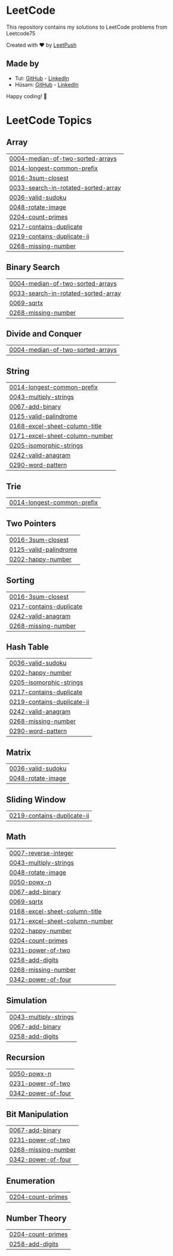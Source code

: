 # LeetCode

This repository contains my solutions to LeetCode problems from Leetcode75

Created with :heart: by [LeetPush](https://github.com/husamahmud/LeetPush)

 ## Made by 
 - Tut: [GitHub](https://github.com/TutTrue) - [LinkedIn](https://www.linkedin.com/in/mahmoud-hamdy-8b6825245/)
 - Hüsam: [GitHub](https://github.com/husamahmud) - [LinkedIn](https://www.linkedin.com/in/husamahmud/)

 Happy coding! 🚀

<!---LeetCode Topics Start-->
# LeetCode Topics
## Array
|  |
| ------- |
| [0004-median-of-two-sorted-arrays](https://github.com/atulrajsh30/Leetcode-Solutions/tree/master/0004-median-of-two-sorted-arrays) |
| [0014-longest-common-prefix](https://github.com/atulrajsh30/Leetcode-Solutions/tree/master/0014-longest-common-prefix) |
| [0016-3sum-closest](https://github.com/atulrajsh30/Leetcode-Solutions/tree/master/0016-3sum-closest) |
| [0033-search-in-rotated-sorted-array](https://github.com/atulrajsh30/Leetcode-Solutions/tree/master/0033-search-in-rotated-sorted-array) |
| [0036-valid-sudoku](https://github.com/atulrajsh30/Leetcode-Solutions/tree/master/0036-valid-sudoku) |
| [0048-rotate-image](https://github.com/atulrajsh30/Leetcode-Solutions/tree/master/0048-rotate-image) |
| [0204-count-primes](https://github.com/atulrajsh30/Leetcode-Solutions/tree/master/0204-count-primes) |
| [0217-contains-duplicate](https://github.com/atulrajsh30/Leetcode-Solutions/tree/master/0217-contains-duplicate) |
| [0219-contains-duplicate-ii](https://github.com/atulrajsh30/Leetcode-Solutions/tree/master/0219-contains-duplicate-ii) |
| [0268-missing-number](https://github.com/atulrajsh30/Leetcode-Solutions/tree/master/0268-missing-number) |
## Binary Search
|  |
| ------- |
| [0004-median-of-two-sorted-arrays](https://github.com/atulrajsh30/Leetcode-Solutions/tree/master/0004-median-of-two-sorted-arrays) |
| [0033-search-in-rotated-sorted-array](https://github.com/atulrajsh30/Leetcode-Solutions/tree/master/0033-search-in-rotated-sorted-array) |
| [0069-sqrtx](https://github.com/atulrajsh30/Leetcode-Solutions/tree/master/0069-sqrtx) |
| [0268-missing-number](https://github.com/atulrajsh30/Leetcode-Solutions/tree/master/0268-missing-number) |
## Divide and Conquer
|  |
| ------- |
| [0004-median-of-two-sorted-arrays](https://github.com/atulrajsh30/Leetcode-Solutions/tree/master/0004-median-of-two-sorted-arrays) |
## String
|  |
| ------- |
| [0014-longest-common-prefix](https://github.com/atulrajsh30/Leetcode-Solutions/tree/master/0014-longest-common-prefix) |
| [0043-multiply-strings](https://github.com/atulrajsh30/Leetcode-Solutions/tree/master/0043-multiply-strings) |
| [0067-add-binary](https://github.com/atulrajsh30/Leetcode-Solutions/tree/master/0067-add-binary) |
| [0125-valid-palindrome](https://github.com/atulrajsh30/Leetcode-Solutions/tree/master/0125-valid-palindrome) |
| [0168-excel-sheet-column-title](https://github.com/atulrajsh30/Leetcode-Solutions/tree/master/0168-excel-sheet-column-title) |
| [0171-excel-sheet-column-number](https://github.com/atulrajsh30/Leetcode-Solutions/tree/master/0171-excel-sheet-column-number) |
| [0205-isomorphic-strings](https://github.com/atulrajsh30/Leetcode-Solutions/tree/master/0205-isomorphic-strings) |
| [0242-valid-anagram](https://github.com/atulrajsh30/Leetcode-Solutions/tree/master/0242-valid-anagram) |
| [0290-word-pattern](https://github.com/atulrajsh30/Leetcode-Solutions/tree/master/0290-word-pattern) |
## Trie
|  |
| ------- |
| [0014-longest-common-prefix](https://github.com/atulrajsh30/Leetcode-Solutions/tree/master/0014-longest-common-prefix) |
## Two Pointers
|  |
| ------- |
| [0016-3sum-closest](https://github.com/atulrajsh30/Leetcode-Solutions/tree/master/0016-3sum-closest) |
| [0125-valid-palindrome](https://github.com/atulrajsh30/Leetcode-Solutions/tree/master/0125-valid-palindrome) |
| [0202-happy-number](https://github.com/atulrajsh30/Leetcode-Solutions/tree/master/0202-happy-number) |
## Sorting
|  |
| ------- |
| [0016-3sum-closest](https://github.com/atulrajsh30/Leetcode-Solutions/tree/master/0016-3sum-closest) |
| [0217-contains-duplicate](https://github.com/atulrajsh30/Leetcode-Solutions/tree/master/0217-contains-duplicate) |
| [0242-valid-anagram](https://github.com/atulrajsh30/Leetcode-Solutions/tree/master/0242-valid-anagram) |
| [0268-missing-number](https://github.com/atulrajsh30/Leetcode-Solutions/tree/master/0268-missing-number) |
## Hash Table
|  |
| ------- |
| [0036-valid-sudoku](https://github.com/atulrajsh30/Leetcode-Solutions/tree/master/0036-valid-sudoku) |
| [0202-happy-number](https://github.com/atulrajsh30/Leetcode-Solutions/tree/master/0202-happy-number) |
| [0205-isomorphic-strings](https://github.com/atulrajsh30/Leetcode-Solutions/tree/master/0205-isomorphic-strings) |
| [0217-contains-duplicate](https://github.com/atulrajsh30/Leetcode-Solutions/tree/master/0217-contains-duplicate) |
| [0219-contains-duplicate-ii](https://github.com/atulrajsh30/Leetcode-Solutions/tree/master/0219-contains-duplicate-ii) |
| [0242-valid-anagram](https://github.com/atulrajsh30/Leetcode-Solutions/tree/master/0242-valid-anagram) |
| [0268-missing-number](https://github.com/atulrajsh30/Leetcode-Solutions/tree/master/0268-missing-number) |
| [0290-word-pattern](https://github.com/atulrajsh30/Leetcode-Solutions/tree/master/0290-word-pattern) |
## Matrix
|  |
| ------- |
| [0036-valid-sudoku](https://github.com/atulrajsh30/Leetcode-Solutions/tree/master/0036-valid-sudoku) |
| [0048-rotate-image](https://github.com/atulrajsh30/Leetcode-Solutions/tree/master/0048-rotate-image) |
## Sliding Window
|  |
| ------- |
| [0219-contains-duplicate-ii](https://github.com/atulrajsh30/Leetcode-Solutions/tree/master/0219-contains-duplicate-ii) |
## Math
|  |
| ------- |
| [0007-reverse-integer](https://github.com/atulrajsh30/Leetcode-Solutions/tree/master/0007-reverse-integer) |
| [0043-multiply-strings](https://github.com/atulrajsh30/Leetcode-Solutions/tree/master/0043-multiply-strings) |
| [0048-rotate-image](https://github.com/atulrajsh30/Leetcode-Solutions/tree/master/0048-rotate-image) |
| [0050-powx-n](https://github.com/atulrajsh30/Leetcode-Solutions/tree/master/0050-powx-n) |
| [0067-add-binary](https://github.com/atulrajsh30/Leetcode-Solutions/tree/master/0067-add-binary) |
| [0069-sqrtx](https://github.com/atulrajsh30/Leetcode-Solutions/tree/master/0069-sqrtx) |
| [0168-excel-sheet-column-title](https://github.com/atulrajsh30/Leetcode-Solutions/tree/master/0168-excel-sheet-column-title) |
| [0171-excel-sheet-column-number](https://github.com/atulrajsh30/Leetcode-Solutions/tree/master/0171-excel-sheet-column-number) |
| [0202-happy-number](https://github.com/atulrajsh30/Leetcode-Solutions/tree/master/0202-happy-number) |
| [0204-count-primes](https://github.com/atulrajsh30/Leetcode-Solutions/tree/master/0204-count-primes) |
| [0231-power-of-two](https://github.com/atulrajsh30/Leetcode-Solutions/tree/master/0231-power-of-two) |
| [0258-add-digits](https://github.com/atulrajsh30/Leetcode-Solutions/tree/master/0258-add-digits) |
| [0268-missing-number](https://github.com/atulrajsh30/Leetcode-Solutions/tree/master/0268-missing-number) |
| [0342-power-of-four](https://github.com/atulrajsh30/Leetcode-Solutions/tree/master/0342-power-of-four) |
## Simulation
|  |
| ------- |
| [0043-multiply-strings](https://github.com/atulrajsh30/Leetcode-Solutions/tree/master/0043-multiply-strings) |
| [0067-add-binary](https://github.com/atulrajsh30/Leetcode-Solutions/tree/master/0067-add-binary) |
| [0258-add-digits](https://github.com/atulrajsh30/Leetcode-Solutions/tree/master/0258-add-digits) |
## Recursion
|  |
| ------- |
| [0050-powx-n](https://github.com/atulrajsh30/Leetcode-Solutions/tree/master/0050-powx-n) |
| [0231-power-of-two](https://github.com/atulrajsh30/Leetcode-Solutions/tree/master/0231-power-of-two) |
| [0342-power-of-four](https://github.com/atulrajsh30/Leetcode-Solutions/tree/master/0342-power-of-four) |
## Bit Manipulation
|  |
| ------- |
| [0067-add-binary](https://github.com/atulrajsh30/Leetcode-Solutions/tree/master/0067-add-binary) |
| [0231-power-of-two](https://github.com/atulrajsh30/Leetcode-Solutions/tree/master/0231-power-of-two) |
| [0268-missing-number](https://github.com/atulrajsh30/Leetcode-Solutions/tree/master/0268-missing-number) |
| [0342-power-of-four](https://github.com/atulrajsh30/Leetcode-Solutions/tree/master/0342-power-of-four) |
## Enumeration
|  |
| ------- |
| [0204-count-primes](https://github.com/atulrajsh30/Leetcode-Solutions/tree/master/0204-count-primes) |
## Number Theory
|  |
| ------- |
| [0204-count-primes](https://github.com/atulrajsh30/Leetcode-Solutions/tree/master/0204-count-primes) |
| [0258-add-digits](https://github.com/atulrajsh30/Leetcode-Solutions/tree/master/0258-add-digits) |
<!---LeetCode Topics End-->